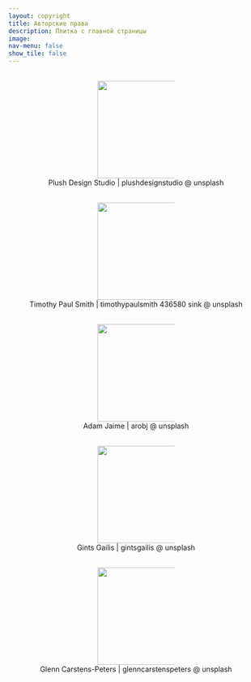 ```yaml
---
layout: copyright
title: Авторские права
description: Плитка с главной страницы
image: 
nav-menu: false
show_tile: false
---
```

<br>
<center>
<a class="icon" href="https://unsplash.com/photos/q10VITrVYUM" target="_blank" rel="nofollow"><img style="width:20vw;max-width:30%;height:auto" src="{{ site.url }}/assets/images/blog.jpg"></a>
<br>
Plush Design Studio | plushdesignstudio @ unsplash
<br>
<br>

<a class="icon" href="https://unsplash.com/photos/hDa3mwCReX0" target="_blank" rel="nofollow"><img style="width:20vw;max-width:30%;height:auto" src="{{ site.url }}/assets/images/style.jpg"></a>
<br>
Timothy Paul Smith | timothypaulsmith 436580 sink @ unsplash
<br>
<br>

<a class="icon" href="https://unsplash.com/photos/YeH5EIRFCIs" target="_blank" rel="nofollow"><img style="width:20vw;max-width:30%;height:auto" src="{{ site.url }}/assets/images/diy.jpg"></a>
<br>
Adam Jaime | arobj @ unsplash
<br>
<br>

<a class="icon" href="https://unsplash.com/photos/dBxU50HxaTY" target="_blank" rel="nofollow"><img style="width:20vw;max-width:30%;height:auto" src="{{ site.url }}/assets/images/reciepe.jpg"></a>
<br>
Gints Gailis | gintsgailis @ unsplash
<br>
<br>


<a class="icon" href="https://unsplash.com/photos/RLw-UC03Gwc" target="_blank" rel="nofollow"><img style="width:20vw;max-width:30%;height:auto" src="{{ site.url }}/assets/images/survey.jpg"></a>
<br>
Glenn Carstens-Peters | glenncarstenspeters @ unsplash
<br>
</center>
